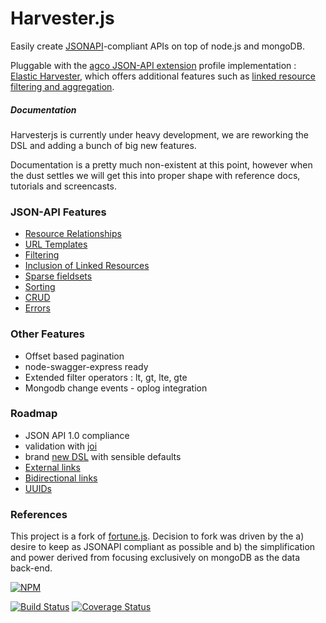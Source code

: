 # Harvester.js 

Easily create [JSONAPI](http://jsonapi.org/)-compliant APIs on top of node.js and mongoDB.

Pluggable with the [agco JSON-API extension](https://github.com/agco/agco-json-api-profiles) profile implementation : [Elastic Harvester](https://github.com/agco/elastic-harvesterjs), which offers additional features such as [linked resource filtering and aggregation](https://github.com/agco/agco-json-api-profiles/blob/master/public/search-profile.md).

##### Documentation 

Harvesterjs is currently under heavy development, we are reworking the DSL and adding a bunch of big new features. 
   
Documentation is a pretty much non-existent at this point, however when the dust settles we will get this into proper shape with reference docs, tutorials and screencasts.


### JSON-API Features 

- [Resource Relationships](http://jsonapi.org/format/#document-structure-resource-relationships) 
- [URL Templates](http://jsonapi.org/format/#document-structure-url-templates)
- [Filtering](http://jsonapi.org/format/#fetching-filtering)
- [Inclusion of Linked Resources](http://jsonapi.org/format/#fetching-includes)
- [Sparse fieldsets](http://jsonapi.org/format/#fetching-sparse-fieldsets)
- [Sorting](http://jsonapi.org/format/#fetching-sorting)
- [CRUD](http://jsonapi.org/format/#crud)
- [Errors](http://jsonapi.org/format/#errors)

### Other Features 

- Offset based pagination
- node-swagger-express ready
- Extended filter operators : lt, gt, lte, gte
- Mongodb change events - oplog integration 

### Roadmap

* JSON API 1.0 compliance
* validation with [joi](https://github.com/hapijs/joi)
* brand [new DSL](https://gist.github.com/kristofsajdak/73aadf4393c5526f3705) with sensible defaults
* [External links](https://github.com/agco/harvesterjs/issues/69)
* [Bidirectional links](https://github.com/agco/harvesterjs/issues/81)
* [UUIDs](https://github.com/agco/harvesterjs/issues/24)

### References
This project is a fork of [fortune.js](http://fortunejs.com). Decision to fork was driven by the a) desire to keep as JSONAPI compliant as possible and b) the simplification and power derived from focusing exclusively on mongoDB as the data back-end.

[![NPM](https://nodei.co/npm/harvesterjs.png)](https://nodei.co/npm/harvesterjs/)
 
[![Build Status](https://travis-ci.org/agco/harvesterjs.svg?branch=master)](https://travis-ci.org/agco/harvesterjs)
[![Coverage Status](https://coveralls.io/repos/agco/harvesterjs/badge.svg)](https://coveralls.io/r/agco/harvesterjs)
